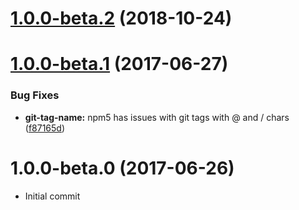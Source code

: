 <a name="1.0.0-beta.2"></a>
# [1.0.0-beta.2](https://github.com/ramasilveyra/gitpkg/compare/v1.0.0-beta.1...v1.0.0-beta.2) (2018-10-24)



<a name="1.0.0-beta.1"></a>
# [1.0.0-beta.1](https://github.com/ramasilveyra/gitpkg/compare/v1.0.0-beta.0...v1.0.0-beta.1) (2017-06-27)


### Bug Fixes

* **git-tag-name:** npm5 has issues with git tags with @ and / chars ([f87165d](https://github.com/ramasilveyra/gitpkg/commit/f87165d))



<a name="1.0.0-beta.0"></a>
# 1.0.0-beta.0 (2017-06-26)

- Initial commit
